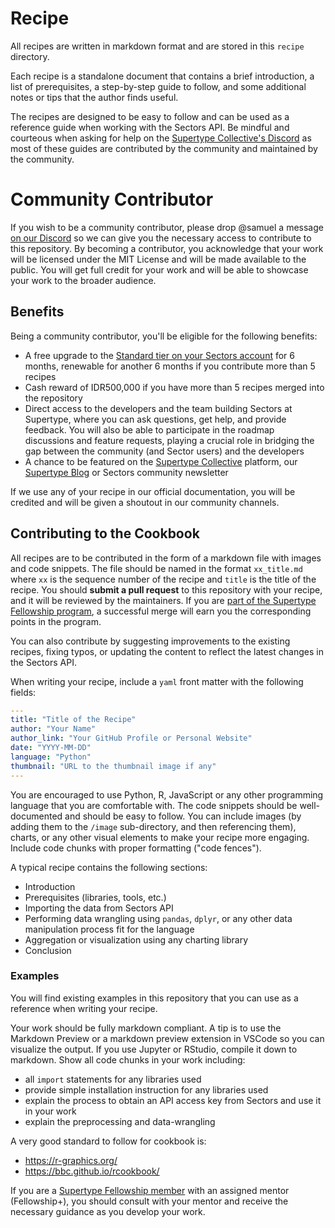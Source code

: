 # Recipe
All recipes are written in markdown format and are stored in this `recipe` directory.

Each recipe is a standalone document that contains a brief introduction, a list of prerequisites, a step-by-step guide to follow, and some additional notes or tips that the author finds useful.

The recipes are designed to be easy to follow and can be used as a reference guide when working with the Sectors API. Be mindful and courteous when asking for help on the [Supertype Collective's Discord](https://discord.gg/TAnZMmNS4X) as most of these guides are contributed by the community and maintained by the community.

# Community Contributor
If you wish to be a community contributor, please drop @samuel a message [on our Discord](https://discord.gg/TAnZMmNS4X) so we can give you the necessary access to contribute to this repository. By becoming a contributor, you acknowledge that your work will be licensed under the MIT License and will be made available to the public. You will get full credit for your work and will be able to showcase your work to the broader audience. 

## Benefits
Being a community contributor, you'll be eligible for the following benefits:
- A free upgrade to the [Standard tier on your Sectors account](https://sectors.app/pricing) for 6 months, renewable for another 6 months if you contribute more than 5 recipes  
- Cash reward of IDR500,000 if you have more than 5 recipes merged into the repository
- Direct access to the developers and the team building Sectors at Supertype, where you can ask questions, get help, and provide feedback. You will also be able to participate in the roadmap discussions and feature requests, playing a crucial role in bridging the gap between the community (and Sector users) and the developers    
- A chance to be featured on the [Supertype Collective](https://collective.supertype.ai) platform, our [Supertype Blog](https://supertype.ai/notes) or Sectors community newsletter  

If we use any of your recipe in our official documentation, you will be credited and will be given a shoutout in our community channels.

## Contributing to the Cookbook
All recipes are to be contributed in the form of a markdown file with images and code snippets. The file should be named in the format `xx_title.md` where `xx` is the sequence number of the recipe and `title` is the title of the recipe. You should **submit a pull request** to this repository with your recipe, and it will be reviewed by the maintainers. If you are [part of the Supertype Fellowship program](https://fellowship.supertype.ai), a successful merge will earn you the corresponding points in the program.

You can also contribute by suggesting improvements to the existing recipes, fixing typos, or updating the content to reflect the latest changes in the Sectors API.

When writing your recipe, include a `yaml` front matter with the following fields:
```yaml
---
title: "Title of the Recipe"
author: "Your Name"
author_link: "Your GitHub Profile or Personal Website"
date: "YYYY-MM-DD"
language: "Python"
thumbnail: "URL to the thumbnail image if any"
---
```

You are encouraged to use Python, R, JavaScript or any other programming language that you are comfortable with. The code snippets should be well-documented and should be easy to follow. You can include images (by adding them to the `/image` sub-directory, and then referencing them), charts, or any other visual elements to make your recipe more engaging. Include code chunks with proper formatting ("code fences"). 

A typical recipe contains the following sections:
- Introduction
- Prerequisites (libraries, tools, etc.)
- Importing the data from Sectors API 
- Performing data wrangling using `pandas`, `dplyr`, or any other data manipulation process fit for the language
- Aggregation or visualization using any charting library
- Conclusion

### Examples 
You will find existing examples in this repository that you can use as a reference when writing your recipe.

Your work should be fully markdown compliant. A tip is to use the Markdown Preview or a markdown preview extension in VSCode so you can visualize the output. If you use Jupyter or RStudio, compile it down to markdown. Show all code chunks in your work including:
- all `import` statements for any libraries used
- provide simple installation instruction for any libraries used
- explain the process to obtain an API access key from Sectors and use it in your work
- explain the preprocessing and data-wrangling

A very good standard to follow for cookbook is:
- https://r-graphics.org/
- https://bbc.github.io/rcookbook/

If you are a [Supertype Fellowship member](https://fellowship.supertype.ai) with an assigned mentor (Fellowship+), you should consult with your mentor and receive the necessary guidance as you develop your work.